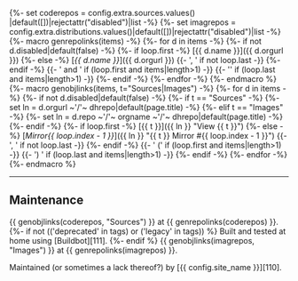 {%- set coderepos  = config.extra.sources.values()      |default([])|rejectattr("disabled")|list -%}
{%- set imagrepos  = config.extra.distributions.values()|default([])|rejectattr("disabled")|list -%}
{%- macro genrepolinks(items) -%}
{%-   for d in items -%}
{%-     if not d.disabled|default(false) -%}
{%-       if loop.first -%} [{{ d.name }}]({{ d.orgurl }})
{%-       else          -%} [*{{ d.name }}*]({{ d.orgurl }}) {{- ', ' if not loop.last -}}
{%-       endif         -%}
{{-       ' and ' if (loop.first and items|length>1) -}}
{{-       ''      if (loop.last  and items|length>1) -}}
{%-     endif -%}
{%-   endfor -%}
{%- endmacro %}
{%- macro genobjlinks(items, t="Sources|Images") -%}
{%-   for d in items -%}
{%-     if not d.disabled|default(false) -%}
{%-       if   t == "Sources" -%} {%- set ln = d.orgurl ~'/'~ dhrepo|default(page.title) -%}
{%-       elif t == "Images"  -%} {%- set ln = d.repo ~'/'~ orgname ~'/'~ dhrepo|default(page.title) -%}
{%-       endif               -%}
{%-       if loop.first -%} [{{ t }}]({{ ln }} "View {{ t }}")
{%-       else          -%} [*Mirror{{ loop.index - 1 }}*]({{ ln }} "{{ t }} Mirror #{{ loop.index - 1 }}") {{- ', ' if not loop.last -}}
{%-       endif         -%}
{{-       ' (' if (loop.first and items|length>1) -}}
{{-       ') ' if (loop.last  and items|length>1) -}}
{%-     endif -%}
{%-   endfor -%}
{%- endmacro %}

---
Maintenance
---

{{ genobjlinks(coderepos, "Sources") }} at {{ genrepolinks(coderepos) }}.
{%- if not (('deprecated' in tags) or ('legacy' in tags)) %}
Built and tested at home using [Buildbot][111].
{%- endif %}
{{ genobjlinks(imagrepos, "Images") }} at {{ genrepolinks(imagrepos) }}.

<!-- Pull requests are welcome, forks even more so. :) -->

Maintained (or sometimes a lack thereof?) by [{{ config.site_name }}][110].
